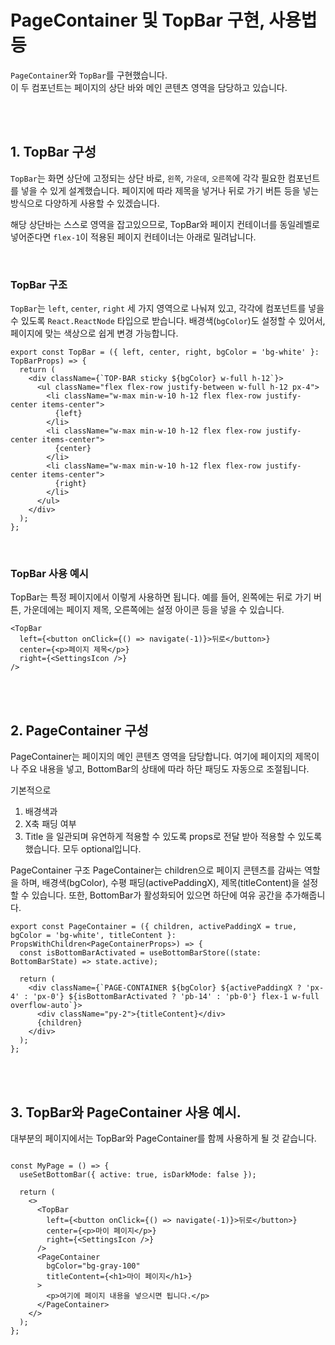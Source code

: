 # PageContainer 및 TopBar 구현, 사용법 등

`PageContainer`와 `TopBar`를 구현했습니다. <br/>
이 두 컴포넌트는 페이지의 상단 바와 메인 콘텐츠 영역을 담당하고 있습니다. 

<br/><br/>

## 1. TopBar 구성

`TopBar`는 화면 상단에 고정되는 상단 바로, `왼쪽`, `가운데`, `오른쪽`에 각각 필요한 컴포넌트를 넣을 수 있게 설계했습니다. 페이지에 따라 제목을 넣거나 뒤로 가기 버튼 등을 넣는 방식으로 다양하게 사용할 수 있겠습니다.

해당 상단바는 스스로 영역을 잡고있으므로, TopBar와 페이지 컨테이너를 동일레벨로 넣어준다면 `flex-1`이 적용된 페이지 컨테이너는 아래로 밀려납니다.

<br/>

### TopBar 구조

`TopBar`는 `left`, `center`, `right` 세 가지 영역으로 나눠져 있고, 각각에 컴포넌트를 넣을 수 있도록 `React.ReactNode` 타입으로 받습니다. 배경색(`bgColor`)도 설정할 수 있어서, 페이지에 맞는 색상으로 쉽게 변경 가능합니다.

```tsx
export const TopBar = ({ left, center, right, bgColor = 'bg-white' }: TopBarProps) => {
  return (
    <div className={`TOP-BAR sticky ${bgColor} w-full h-12`}>
      <ul className="flex flex-row justify-between w-full h-12 px-4">
        <li className="w-max min-w-10 h-12 flex flex-row justify-center items-center">
          {left}
        </li>
        <li className="w-max min-w-10 h-12 flex flex-row justify-center items-center">
          {center}
        </li>
        <li className="w-max min-w-10 h-12 flex flex-row justify-center items-center">
          {right}
        </li>
      </ul>
    </div>
  );
};
```

<br/>

### TopBar 사용 예시
TopBar는 특정 페이지에서 이렇게 사용하면 됩니다. 예를 들어, 왼쪽에는 뒤로 가기 버튼, 가운데에는 페이지 제목, 오른쪽에는 설정 아이콘 등을 넣을 수 있습니다.

```tsx
<TopBar
  left={<button onClick={() => navigate(-1)}>뒤로</button>}
  center={<p>페이지 제목</p>}
  right={<SettingsIcon />}
/>
```

<br/><br/>

## 2. PageContainer 구성
PageContainer는 페이지의 메인 콘텐츠 영역을 담당합니다. 여기에 페이지의 제목이나 주요 내용을 넣고, BottomBar의 상태에 따라 하단 패딩도 자동으로 조절됩니다. 

기본적으로 
1. 배경색과 
2. X축 패딩 여부
3. Title
을 일관되며 유연하게 적용할 수 있도록 props로 전달 받아 적용할 수 있도록 했습니다. 모두 optional입니다.

PageContainer 구조
PageContainer는 children으로 페이지 콘텐츠를 감싸는 역할을 하며, 배경색(bgColor), 수평 패딩(activePaddingX), 제목(titleContent)을 설정할 수 있습니다. 또한, BottomBar가 활성화되어 있으면 하단에 여유 공간을 추가해줍니다.

```tsx
export const PageContainer = ({ children, activePaddingX = true, bgColor = 'bg-white', titleContent }: PropsWithChildren<PageContainerProps>) => {
  const isBottomBarActivated = useBottomBarStore((state: BottomBarState) => state.active);

  return (
    <div className={`PAGE-CONTAINER ${bgColor} ${activePaddingX ? 'px-4' : 'px-0'} ${isBottomBarActivated ? 'pb-14' : 'pb-0'} flex-1 w-full overflow-auto`}>
      <div className="py-2">{titleContent}</div>
      {children}
    </div>
  );
};
```

<br/>
<br/>

## 3. TopBar와 PageContainer 사용 예시.
대부분의 페이지에서는 TopBar와 PageContainer를 함께 사용하게 될 것 같습니다.

```tsx

const MyPage = () => {
  useSetBottomBar({ active: true, isDarkMode: false });

  return (
    <>
      <TopBar
        left={<button onClick={() => navigate(-1)}>뒤로</button>}
        center={<p>마이 페이지</p>}
        right={<SettingsIcon />}
      />
      <PageContainer
        bgColor="bg-gray-100"
        titleContent={<h1>마이 페이지</h1>}
      >
        <p>여기에 페이지 내용을 넣으시면 됩니다.</p>
      </PageContainer>
    </>
  );
};
```